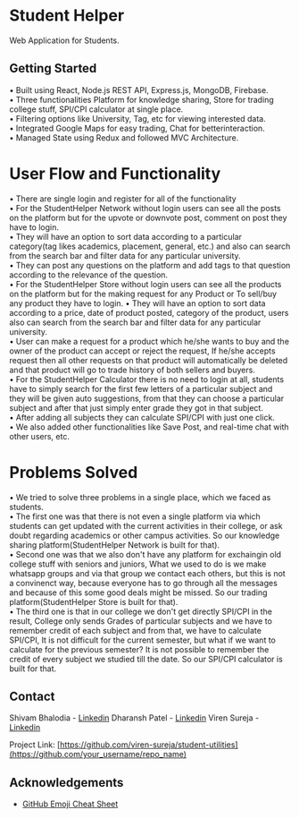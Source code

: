 # Student Helper

Web Application for Students.

## Getting Started

• Built using React, Node.js REST API, Express.js, MongoDB, Firebase.<br>
• Three functionalities Platform for knowledge sharing, Store for trading college stuff, SPI/CPI calculator at single place.<br>
• Filtering options like University, Tag, etc for viewing interested data.<br>
• Integrated Google Maps for easy trading, Chat for betterinteraction.<br>
• Managed State using Redux and followed MVC Architecture.

# User Flow and Functionality

• There are single login and register for all of the functionality<br>
• For the StudentHelper Network without login users can see all the posts on the platform but for the upvote or downvote post, comment on post they have to login.<br>
• They will have an option to sort data according to a particular category(tag likes academics, placement, general, etc.) and also can search from the search bar and filter data for any particular university.<br>
• They can post any questions on the platform and add tags to that question according to the relevance of the question.<br>
• For the StudentHelper Store without login users can see all the products on the platform but for the making request for any Product or To sell/buy any product they have to login.
• They will have an option to sort data according to a price, date of product posted, category of the product, users also can search from the search bar and filter data for any particular university.<br>
• User can make a request for a product which he/she wants to buy and the owner of the product can accept or reject the request, If he/she accepts request then all other requests on that product will automatically be deleted and that product will go to trade history of both sellers and buyers.<br>
• For the StudentHelper Calculator there is no need to login at all, students have to simply search for the first few letters of a particular subject and they will be given auto suggestions, from that they can choose a particular subject and after that just simply enter grade they got in that subject.<br>
• After adding all subjects they can calculate SPI/CPI with just one click.<br>
• We also added other functionalities like Save Post, and real-time chat with other users, etc.<br>


# Problems Solved

• We tried to solve three problems in a single place, which we faced as students.<br>
• The first one was that there is not even a single platform via which students can get updated with the current activities in their college, or ask doubt regarding academics or other campus activities. So our knowledge sharing platform(StudentHelper Network is built for that).<br>
• Second one was that we also don't have any platform for exchaingin old college stuff with seniors and juniors, What we used to do is we make whatsapp groups and via that group we contact each others, but this is not a convinenct way, because everyone has to go through all the messages and because of this some good deals might be missed. So our trading platform(StudentHelper Store is built for that).<br> 
• The third one is that in our college we don't get directly SPI/CPI in the result, College only sends Grades of particular subjects and we have to remember credit of each subject and from that, we have to calculate SPI/CPI, It is not difficult for the current semester, but what if we want to calculate for the previous semester? It is not possible to remember the credit of every subject we studied till the date. So our SPI/CPI calculator is built for that.<br> 

## Contact

Shivam Bhalodia - [Linkedin](https://www.linkedin.com/in/shivam-bhalodia-580902195/)
Dharansh Patel - [Linkedin](https://www.linkedin.com/in/dharansh-patel-13740a183)
Viren Sureja - [Linkedin](https://www.linkedin.com/in/viren-sureja/)

Project Link: [https://github.com/viren-sureja/student-utilities](https://github.com/your_username/repo_name)

<!-- ACKNOWLEDGEMENTS -->

## Acknowledgements

-   [GitHub Emoji Cheat Sheet](https://www.webpagefx.com/tools/emoji-cheat-sheet)

<!-- MARKDOWN LINKS & IMAGES -->
<!-- https://www.markdownguide.org/basic-syntax/#reference-style-links -->

[contributors-shield]: https://img.shields.io/github/contributors/othneildrew/Best-README-Template.svg?style=for-the-badge
[contributors-url]: https://github.com/othneildrew/Best-README-Template/graphs/contributors
[forks-shield]: https://img.shields.io/github/forks/othneildrew/Best-README-Template.svg?style=for-the-badge
[forks-url]: https://github.com/othneildrew/Best-README-Template/network/members
[stars-shield]: https://img.shields.io/github/stars/othneildrew/Best-README-Template.svg?style=for-the-badge
[stars-url]: https://github.com/othneildrew/Best-README-Template/stargazers
[issues-shield]: https://img.shields.io/github/issues/othneildrew/Best-README-Template.svg?style=for-the-badge
[issues-url]: https://github.com/othneildrew/Best-README-Template/issues
[license-shield]: https://img.shields.io/github/license/othneildrew/Best-README-Template.svg?style=for-the-badge
[license-url]: https://github.com/othneildrew/Best-README-Template/blob/master/LICENSE.txt
[linkedin-shield]: https://img.shields.io/badge/-LinkedIn-black.svg?style=for-the-badge&logo=linkedin&colorB=555
[linkedin-url]: https://linkedin.com/in/othneildrew
[product-screenshot]: images/screenshot.png
